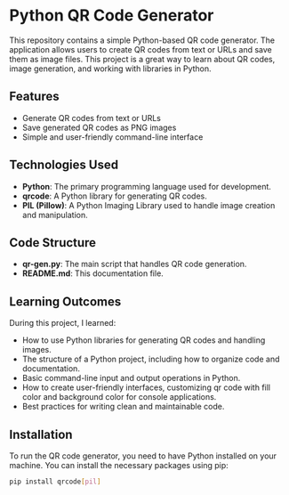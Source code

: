 

# Python QR Code Generator

This repository contains a simple Python-based QR code generator. The application allows users to create QR codes from text or URLs and save them as image files. This project is a great way to learn about QR codes, image generation, and working with libraries in Python.

## Features

- Generate QR codes from text or URLs
- Save generated QR codes as PNG images
- Simple and user-friendly command-line interface

## Technologies Used

- **Python**: The primary programming language used for development.
- **qrcode**: A Python library for generating QR codes.
- **PIL (Pillow)**: A Python Imaging Library used to handle image creation and manipulation.

## Code Structure

- **qr-gen.py**: The main script that handles QR code generation.
- **README.md**: This documentation file.

## Learning Outcomes

During this project, I learned:

- How to use Python libraries for generating QR codes and handling images.
- The structure of a Python project, including how to organize code and documentation.
- Basic command-line input and output operations in Python.
- How to create user-friendly interfaces, customizing qr code with fill color and background color for console applications.
- Best practices for writing clean and maintainable code.

## Installation

To run the QR code generator, you need to have Python installed on your machine. You can install the necessary packages using pip:

```bash
pip install qrcode[pil]
